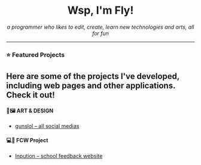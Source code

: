 <h1 align="center">Wsp, I'm <strong>Fly</strong>!</h1>

<p align="center"><i>a programmer who likes to edit, create, learn new technologies and arts, all for fun</i></p>

---

### ⭐ Featured Projects

Here are some of the projects I've developed, including web pages and other applications. Check it out!
---

#### 🎨🖼️ ART & DESIGN
-  [gunslol – all social medias](https://guns.lol/flyaway999)
  
#### 💻💬 FCW Project
- [Inpution – school feedback website](https://flyaway999.github.io/TCC-FEEDBACK/home-page/index.html)

